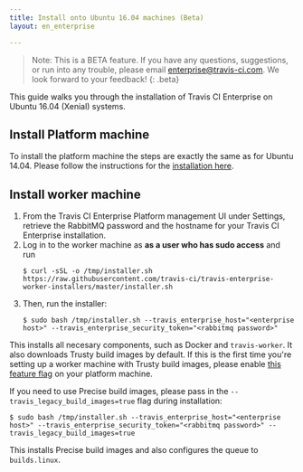 ```yaml
---
title: Install onto Ubuntu 16.04 machines (Beta)
layout: en_enterprise

---
```


> Note: This is a BETA feature. If you have any questions, suggestions, or run into any trouble, please email [enterprise@travis-ci.com](mailto:enterprise@travis-ci.com?subject=Install%20on%20Xenial). We look forward to your feedback!
{: .beta}

This guide walks you through the installation of Travis CI Enterprise on Ubuntu 16.04 (Xenial) systems.

## Install Platform machine

To install the platform machine the steps are exactly the same as for Ubuntu 14.04.
Please follow the instructions for the [installation here](/user/enterprise/installation#Setting-up-the-Travis-CI-Enterprise-Platform).

## Install worker machine

1. From the Travis CI Enterprise Platform management UI under Settings, retrieve the RabbitMQ password and the hostname for your Travis CI Enterprise installation.
1. Log in to the worker machine as **as a user who has sudo access** and run
    ```
    $ curl -sSL -o /tmp/installer.sh https://raw.githubusercontent.com/travis-ci/travis-enterprise-worker-installers/master/installer.sh
    ```
1. Then, run the installer:
    ```
    $ sudo bash /tmp/installer.sh --travis_enterprise_host="<enterprise host>" --travis_enterprise_security_token="<rabbitmq password>"
    ```

This installs all necesary components, such as Docker and `travis-worker`. It also downloads Trusty build images by default. If this is the first time you're setting up a worker machine with Trusty build images, please enable [this feature flag](/user/enterprise/trusty-build-containers#Enabling-the-Trusty-Beta-Feature-Flag) on your platform machine.

If you need to use Precise build images, please pass in the `--travis_legacy_build_images=true` flag during installation:

```
$ sudo bash /tmp/installer.sh --travis_enterprise_host="<enterprise host>" --travis_enterprise_security_token="<rabbitmq password>" --travis_legacy_build_images=true
```

This installs Precise build images and also configures the queue to `builds.linux`.